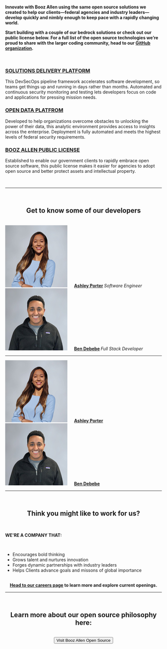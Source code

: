 <br>

**Innovate with Booz Allen using the same open source solutions we created to help our clients—federal agencies and industry leaders—develop quickly and nimbly enough to keep pace with a rapidly changing world.**

**Start building with a couple of our bedrock solutions or check out our public license below. For a full list of the open source technologies we’re proud to share with the larger coding community, head to our [GitHub organization](https://github.com/boozallen).**

<br>

### [SOLUTIONS DELIVERY PLATFORM](https://github.com/boozallen/sdp-pipeline-framework)

This DevSecOps pipeline framework accelerates software development, so teams get things up and running in days rather than months. Automated and continuous security monitoring and testing lets developers focus on code and applications for pressing mission needs.


### [OPEN DATA PLATFROM](https://github.com/boozallen/opendataplatform)

Developed to help organizations overcome obstacles to unlocking the power of their data, this analytic environment provides access to insights across the enterprise. Deployment is fully automated and meets the highest levels of federal security requirements.


### [BOOZ ALLEN PUBLIC LICENSE](http://boozallen.github.io/licenses/bapl)

Established to enable our government clients to rapidly embrace open source software, this public license makes it easier for agencies to adopt open source and better protect assets and intellectual property.

<br>

<html>
  <body>
     <hr size="30">
  </body>
</html>
     
<br>     

<html>
  <div style="text-align: center;"> <b> <h2> Get to know some of our developers </h2> </b>
  </div>
</html>

<br>

<html>
  <img src="Ashley-Porter-200x200.jpg">
  <img style="padding-left: 10px;">
  <img align="vertical-align: text-top"> <b> <a href="https://www.boozallen.com/e/insight/people-profiles/spotlight-on-ashley-porter-software-engineer.html">Ashley Porter</a> </b> 
  <img align="left"> <i> Software Engineer </i>
 </html>

 
 <html>
  <img src="Ben-Debebe-200x200.jpg">
  <img style="padding-left: 10px;">
  <img align="left; top"> <b> <a href="https://www.boozallen.com/e/insight/people-profiles/ben-debebe-transforms-data-with-ai.html">Ben Debebe</a> </b> 
  <img align="left"> <i> Full Stack Developer </i>
 </html>

<br>

<html>
  <body>
     <hr size="30">
  </body>
</html>

<html>
  <img src="Ashley-Porter-200x200.jpg">
  <img style="padding-left: 10px;">
  <img align="vertical-align: text-top"> <b> <a href="https://www.boozallen.com/e/insight/people-profiles/spotlight-on-ashley-porter-software-engineer.html">Ashley Porter</a> </b>
 </html>
 
 
 <html>
  <img src="Ben-Debebe-200x200.jpg">
  <img style="padding-left: 10px;">
  <img align="left; top"> <b> <a href="https://www.boozallen.com/e/insight/people-profiles/ben-debebe-transforms-data-with-ai.html">Ben Debebe</a> </b> 
 </html>

<br>

<html>
  <body>
     <hr size="30">
  </body>
</html>

<br>

<html>
  <div style="text-align: center;"> <b> <h2> Think you might like to work for us? </h2> </b>
  </div>
</html>

<br>

**WE'RE A COMPANY THAT:**

<br>

- Encourages bold thinking 
- Grows talent and nurtures innovation 
- Forges dynamic partnerships with industry leaders
- Helps Clients advance goals and missons of global importance

<br>

<html>
  <div style="text-align: center;"> <b> <a href="https://careers.boozallen.com/teams/digital">Head to our careers page</a> to learn more and explore current openings. </b>

<br>

<html>
  <body>
     <hr size="30">
  </body>
</html>

<br>

<html>
  <div style="text-align: center;"> <b> <h2> Learn more about our open source philosophy here: </h2> </b>
  </div>
</html>

<br>

<html>
  <button type="button">Visit Booz Allen Open Source</button>
</html>

<br>

